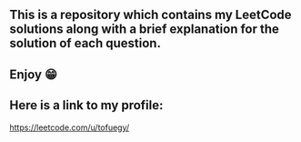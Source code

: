 ## This is a repository which contains my LeetCode solutions along with a brief explanation for the solution of each question.

## Enjoy 😁

## Here is a link to my profile:
https://leetcode.com/u/tofuegy/
